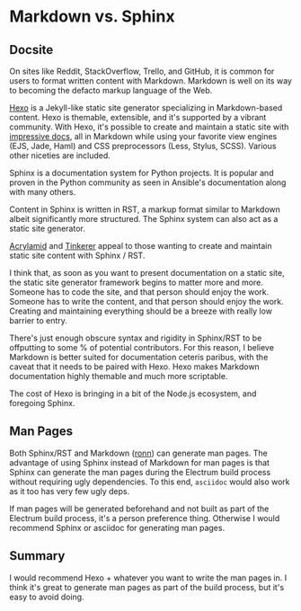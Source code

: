Markdown vs. Sphinx
===================

Docsite
-------

On sites like Reddit, StackOverflow, Trello, and GitHub, it is
common for users to format written content with Markdown. Markdown is
well on its way to becoming the defacto markup language of the Web.

[Hexo](https://github.com/tommy351/hexo/) is a Jekyll-like static site
generator specializing in Markdown-based content. Hexo is themable,
extensible, and it's supported by a vibrant community. With Hexo,
it's possible to create and maintain a static site with [impressive
docs](http://zespia.tw/hexo/docs/), all in Markdown while using your
favorite view engines (EJS, Jade, Haml) and CSS preprocessors (Less,
Stylus, SCSS). Various other niceties are included.

Sphinx is a documentation system for Python projects. It is
popular and proven in the Python community as seen in Ansible's
documentation along with many others.

Content in Sphinx is written in RST, a markup format similar to Markdown
albeit significantly more structured. The Sphinx system can also act as
a static site generator.

[Acrylamid](https://github.com/posativ/acrylamid) and
[Tinkerer](http://tinkerer.me/) appeal to those wanting to create and
maintain static site content with Sphinx / RST.

I think that, as soon as you want to present documentation on a
static site, the static site generator framework begins to matter more
and more. Someone has to code the site, and that person should enjoy
the work. Someone has to write the content, and that person should
enjoy the work. Creating and maintaining everything should be a breeze
with really low barrier to entry.

There's just enough obscure syntax and rigidity in Sphinx/RST to
be offputting to some % of potential contributors. For this reason,
I believe Markdown is better suited for documentation ceteris paribus,
with the caveat that it needs to be paired with Hexo. Hexo makes Markdown
documentation highly themable and much more scriptable.

The cost of Hexo is bringing in a bit of the Node.js ecosystem,
and foregoing Sphinx.

Man Pages
---------

Both Sphinx/RST and Markdown ([ronn](http://rtomayko.github.io/ronn/))
can generate man pages. The advantage of using Sphinx instead of Markdown
for man pages is that Sphinx can generate the man pages during the
Electrum build process without requiring ugly dependencies. To this end,
`asciidoc` would also work as it too has very few ugly deps.

If man pages will be generated beforehand and not built as
part of the Electrum build process, it's a person preference thing.
Otherwise I would recommend Sphinx or asciidoc for generating man
pages.

Summary
-------

I would recommend Hexo + whatever you want to write the man pages in. I
think it's great to generate man pages as part of the build process, but
it's easy to avoid doing.
